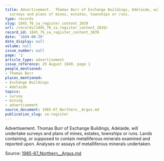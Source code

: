 ```yaml
---
title: Advertisement.  Thomas Burr of Exchange Buildings, Adelaide, will undertake
  surveys and plans of mines, estates, townships or runs.
type: records
slug: 1845_76_sa_register_content_3839
url: /records/1845_76_sa_register_content_3839/
record_id: 1845_76_sa_register_content_3839
date: '1849-08-29'
date_display: null
volume: null
issue_number: null
page: '1'
article_type: advertisement
issue_reference: 29 August 1849, page 1
people_mentioned:
- Thomas Burr
places_mentioned:
- Exchange Buildings
- Adelaide
topics:
- survey
- mining
- advertisement
source_document: 1985-87_Northern__Argus.md
publication_slug: sa-register
---
```


Advertisement.  Thomas Burr of Exchange Buildings, Adelaide, will undertake surveys and plans of mines, estates, townships or runs.  Lands containing, or supposed to contain metalliferous minerals examined and reported upon.  Analyses or assays of metalliferous minerals undertaken.

Source: [1985-87_Northern__Argus.md](/downloads/markdown/1985-87_Northern__Argus.md)
